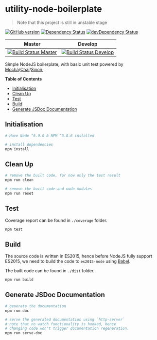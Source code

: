# utility-node-boilerplate

> Note that this project is still in unstable stage

[![GitHub version](https://badge.fury.io/gh/unknownmoon%2Futility-node-boilerplate.svg)](https://badge.fury.io/gh/unknownmoon%2Futility-node-boilerplate)
[![Dependency Status](https://david-dm.org/unknownmoon/utility-node-boilerplate.svg)](https://david-dm.org/unknownmoon/utility-node-boilerplate)
[![devDependency Status](https://david-dm.org/unknownmoon/utility-node-boilerplate/dev-status.svg)](https://david-dm.org/unknownmoon/utility-node-boilerplate#info=devDependencies)

| Master | Develop |
| ------ | ------- |
| [![Build Status Master](https://travis-ci.org/unknownmoon/utility-node-boilerplate.svg?branch=master)](https://travis-ci.org/unknownmoon/utility-node-boilerplate) | [![Build Status Develop](https://travis-ci.org/unknownmoon/utility-node-boilerplate.svg?branch=develop)](https://travis-ci.org/unknownmoon/utility-node-boilerplate) |

Simple NodeJS boilerplate, with basic unit test powered by [Mocha][mocha-link]/[Chai][chai-link]/[Sinon][sinon-link];

__Table of Contents__

<!-- MarkdownTOC -->

- [Initialisation](#initialisation)
- [Clean Up](#clean-up)
- [Test](#test)
- [Build](#build)
- [Generate JSDoc Documentation](#generate-jsdoc-documentation)

<!-- /MarkdownTOC -->

<a name="initialisation"></a>
## Initialisation

```bash
# Have Node ^6.0.0 & NPM ^3.8.6 installed

# install dependencies
npm install
```

<a name="clean-up"></a>
## Clean Up

```bash
# remove the built code, for now only the test result 
npm run clean

# remove the built code and node modules
npm run reset
```

<a name="test"></a>
## Test

Coverage report can be found in `./coverage` folder.

```bash
npm test
```

<a name="build"></a>
## Build

The source code is written in ES2015, hence before NodeJS fully support ES2015, we need to build the code to `es2015-node` using [Babel][babel-link].

The built code can be found in `./dist` folder. 

```bash
npm run build
```

<a name="generate-jsdoc-documentation"></a>
## Generate JSDoc Documentation

```bash
# generate the documentation
npm run doc

# serve the generated documentation using `http-server`
# note that no watch functionality is hooked, hence
# changing code won't trigger documentation regeneration.
npm run serve-doc
```

<!-- links -->
[mocha-link]: http://mochajs.org/
[chai-link]: http://chaijs.com/ 
[sinon-link]: http://sinonjs.org/
[babel-link]: https://babeljs.io/

